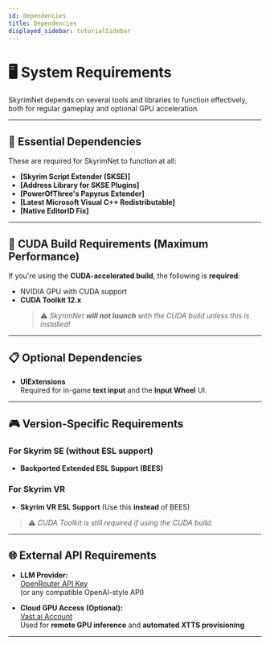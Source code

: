 ```yaml
---
id: dependencies
title: Dependencies
displayed_sidebar: tutorialSidebar
---
```

# 🖥️ System Requirements

SkyrimNet depends on several tools and libraries to function effectively, both for regular gameplay and optional GPU acceleration.

---

## 🔧 Essential Dependencies

These are required for SkyrimNet to function at all:

- **[Skyrim Script Extender (SKSE)]**  
- **[Address Library for SKSE Plugins]**  
- **[PowerOfThree's Papyrus Extender]**  
- **[Latest Microsoft Visual C++ Redistributable]**  
- **[Native EditorID Fix]**

---

## 🚀 CUDA Build Requirements (Maximum Performance)

If you're using the **CUDA-accelerated build**, the following is **required**:

- NVIDIA GPU with CUDA support  
- **CUDA Toolkit 12.x**  
  > ⚠️ _SkyrimNet **will not launch** with the CUDA build unless this is installed!_

---

## 📋 Optional Dependencies

- **UIExtensions**  
  Required for in-game **text input** and the **Input Wheel** UI.

---

## 🎮 Version-Specific Requirements

### For Skyrim SE (without ESL support)
- **Backported Extended ESL Support (BEES)**

### For Skyrim VR
- **Skyrim VR ESL Support** (Use this **instead** of BEES)
> ⚠️ _CUDA Toolkit is still required if using the CUDA build._

---

## 🌐 External API Requirements

- **LLM Provider:**  
  [OpenRouter API Key](https://openrouter.ai)  
  (or any compatible OpenAI-style API)

- **Cloud GPU Access (Optional):**  
  [Vast.ai Account](https://vast.ai)  
  Used for **remote GPU inference** and **automated XTTS provisioning**

---